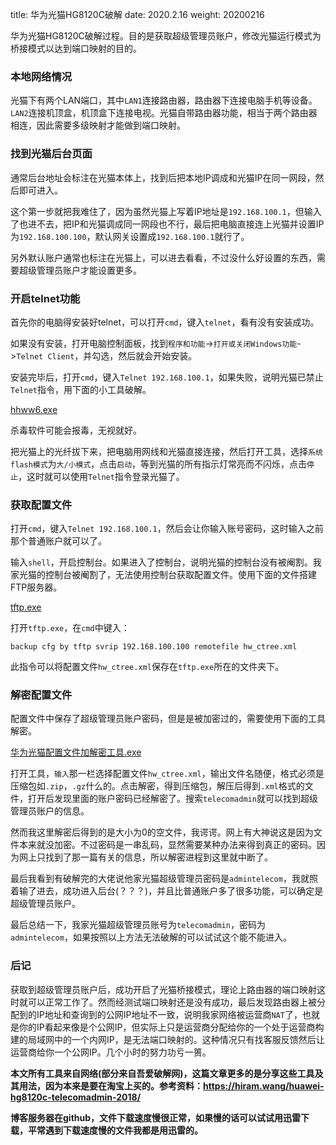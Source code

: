 title: 华为光猫HG8120C破解
date: 2020.2.16
weight: 20200216
<!--more-->
华为光猫HG8120C破解过程。目的是获取超级管理员账户，修改光猫运行模式为桥接模式以达到端口映射的目的。

### 本地网络情况
光猫下有两个LAN端口，其中`LAN1`连接路由器，路由器下连接电脑手机等设备。`LAN2`连接机顶盒，机顶盒下连接电视。光猫自带路由器功能，相当于两个路由器相连，因此需要多级映射才能做到端口映射。

### 找到光猫后台页面
通常后台地址会标注在光猫本体上，找到后把本地IP调成和光猫IP在同一网段，然后即可进入。

这个第一步就把我难住了，因为虽然光猫上写着IP地址是`192.168.100.1`，但输入了也进不去，把IP和光猫调成同一网段也不行，最后把电脑直接连上光猫并设置IP为`192.168.100.100`，默认网关设置成`192.168.100.1`就行了。

另外默认账户通常也标注在光猫上，可以进去看看，不过没什么好设置的东西，需要超级管理员账户才能设置更多。

### 开启telnet功能
首先你的电脑得安装好telnet，可以打开`cmd`，键入`telnet`，看有没有安装成功。

如果没有安装，打开电脑控制面板，找到`程序和功能`->`打开或关闭Windows功能`->`Telnet Client`，并勾选，然后就会开始安装。

安装完毕后，打开`cmd`，键入`Telnet 192.168.100.1`，如果失败，说明光猫已禁止`Telnet`指令，用下面的小工具破解。

<a href="../source/files/hhww6.exe">hhww6.exe</a>

杀毒软件可能会报毒，无视就好。

把光猫上的光纤拔下来，把电脑用网线和光猫直接连接，然后打开工具，选择`系统flash模式`为`大/小模式`，点击`启动`，等到光猫的所有指示灯常亮而不闪烁，点击`停止`，这时就可以使用`Telnet`指令登录光猫了。

### 获取配置文件
打开`cmd`，键入`Telnet 192.168.100.1`，然后会让你输入账号密码，这时输入之前那个普通账户就可以了。

输入`shell`，开启控制台。如果进入了控制台，说明光猫的控制台没有被阉割。我家光猫的控制台被阉割了，无法使用控制台获取配置文件。使用下面的文件搭建FTP服务器。

<a href="../source/files/tftp.exe">tftp.exe</a>

打开`tftp.exe`，在`cmd`中键入：

`backup cfg by tftp svrip 192.168.100.100 remotefile hw_ctree.xml`

此指令可以将配置文件`hw_ctree.xml`保存在`tftp.exe`所在的文件夹下。

### 解密配置文件
配置文件中保存了超级管理员账户密码，但是是被加密过的，需要使用下面的工具解密。

<a href="../source/files/华为光猫配置文件加解密工具.exe">华为光猫配置文件加解密工具.exe</a>

打开工具，`输入`那一栏选择配置文件`hw_ctree.xml`，输出文件名随便，格式必须是压缩包如`.zip`，`.gz`什么的。点击解密，得到压缩包，解压后得到`.xml`格式的文件，打开后发现里面的账户密码已经解密了。搜索`telecomadmin`就可以找到超级管理员账户的信息。

然而我这里解密后得到的是大小为0的空文件，我谔谔。网上有大神说这是因为文件本来就没加密。不过密码是一串乱码，显然需要某种办法来得到真正的密码。因为网上只找到了那一篇有关的信息，所以解密进程到这里就中断了。

最后我看到有破解完的大佬说他家光猫超级管理员密码是`admintelecom`，我就照着输了进去，成功进入后台(？？？)，并且比普通账户多了很多功能，可以确定是超级管理员账户。

最后总结一下，我家光猫超级管理员账号为`telecomadmin`，密码为`admintelecom`，如果按照以上方法无法破解的可以试试这个能不能进入。

### 后记
获取到超级管理员账户后，成功开启了光猫桥接模式，理论上路由器的端口映射这时就可以正常工作了。然而经测试端口映射还是没有成功，最后发现路由器上被分配到的IP地址和查询到的公网IP地址不一致，说明我家网络被运营商`NAT`了，也就是你的IP看起来像是个公网IP，但实际上只是运营商分配给你的一个处于运营商构建的局域网中的一个内网IP，是无法端口映射的。这种情况只有找客服反馈然后让运营商给你一个公网IP。几个小时的努力功亏一篑。

**本文所有工具来自网络(部分来自吾爱破解网)，这篇文章更多的是分享这些工具及其用法，因为本来是要在淘宝上买的。参考资料：https://hiram.wang/huawei-hg8120c-telecomadmin-2018/**

**博客服务器在github，文件下载速度慢很正常，如果慢的话可以试试用迅雷下载，平常遇到下载速度慢的文件我都是用迅雷的。**